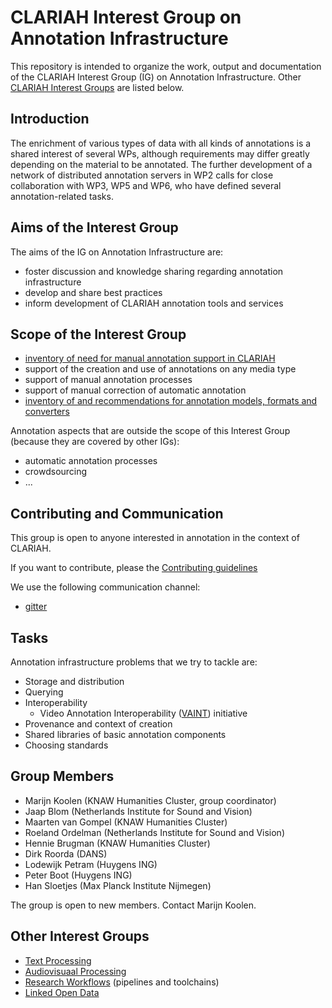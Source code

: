# CLARIAH Interest Group on Annotation Infrastructure

This repository is intended to organize the work, output and documentation of the CLARIAH Interest Group (IG) on Annotation Infrastructure. Other [CLARIAH Interest Groups](#other-interets-groups) are listed below. 

## Introduction

The enrichment of various types of data with all kinds of annotations is a shared
interest of several WPs, although requirements may differ greatly depending on the
material to be annotated. The further development of a network of distributed
annotation servers in WP2 calls for close collaboration with WP3, WP5 and WP6,
who have defined several annotation-related tasks.

## Aims of the Interest Group

The aims of the IG on Annotation Infrastructure are:

- foster discussion and knowledge sharing regarding annotation infrastructure
- develop and share best practices
- inform development of CLARIAH annotation tools and services

## Scope of the Interest Group

- [inventory of need for manual annotation support in CLARIAH](./docs/annotation-needs.md)
- support of the creation and use of annotations on any media type
- support of manual annotation processes
- support of manual correction of automatic annotation
- [inventory of and recommendations for annotation models, formats and converters](./docs/inventory.md)

Annotation aspects that are outside the scope of this Interest Group (because they are covered by other IGs):

- automatic annotation processes
- crowdsourcing
- ...


## Contributing and Communication

This group is open to anyone interested in annotation in the context of CLARIAH.

If you want to contribute, please the [Contributing guidelines](./CONTRIBUTING.md)

We use the following communication channel:

- [gitter](https://gitter.im/CLARIAH/chat)

## Tasks

Annotation infrastructure problems that we try to tackle are:

- Storage and distribution
- Querying
- Interoperability
    - Video Annotation Interoperability ([VAINT](https://github.com/CLARIAH/video-annotation-interoperability)) initiative
- Provenance and context of creation
- Shared libraries of basic annotation components
- Choosing standards

## Group Members

- Marijn Koolen (KNAW Humanities Cluster, group coordinator)
- Jaap Blom (Netherlands Institute for Sound and Vision)
- Maarten van Gompel (KNAW Humanities Cluster)
- Roeland Ordelman (Netherlands Institute for Sound and Vision)
- Hennie Brugman (KNAW Humanities Cluster)
- Dirk Roorda (DANS)
- Lodewijk Petram (Huygens ING)
- Peter Boot (Huygens ING)
- Han Sloetjes (Max Planck Institute Nijmegen)

The group is open to new members. Contact Marijn Koolen.


## Other Interest Groups

- [Text Processing](https://github.com/CLARIAH/IG-Text)
- [Audiovisuaal Processing](https://github.com/CLARIAH/IG-AVProcessing)
- [Research Workflows](https://github.com/CLARIAH/IG-Workflows) (pipelines and toolchains)
- [Linked Open Data](https://github.com/CLARIAH/IG-LOD)

